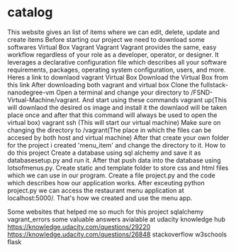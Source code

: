 # catalog
This website gives an list of items where we can edit, delete, update and create items
Before starting our project we need to download some softwares
Virtual Box
Vagrant
Vagrant
Vagrant provides the same, easy workflow regardless of your role as a developer, operator, or designer. It leverages a declarative configuration file which describes all your software requirements, packages, operating system configuration, users, and more.
Heres a link to downlaod vagrant
Virtual Box
Download the Virtual Box from this link
After downloading both vagrant and virtual box
Clone the fullstack-nanodegree-vm
Open a terminal and change your directory to /FSND-Virtual-Machine/vagrant.
And start using these commands 
vagrant up(This will downlaod the desired os image and install it the downlaod will be taken place once and after that this command will always be used to open the virtual box)
vagrant ssh (This will start our virtual machine)
Make sure on changing the directory to /vagrant(The place in which the files can be accesed by both host and virtual machine)
After that create your own folder for the project i created 'menu_item' and change the directory to it.
How to do this project
Create a database using sql alchemy and save it as databasesetup.py and run it.
After that push data into the database using lotsofmenus.py.
Create static and template folder to store css and html files which we can use in our program.
Create a file project.py and the code which describes how our application works.
After exceuting python project.py we can access the restaurant menu application at localhost:5000/.
That's how we created and use the menu app.

Some websites that helped me so much for this project
sqlalchemy
vagrant_errors
some valuable answers avialable at udacity knowledge hub 
https://knowledge.udacity.com/questions/29220
https://knowledge.udacity.com/questions/26848
stackoverflow
w3schools
flask
